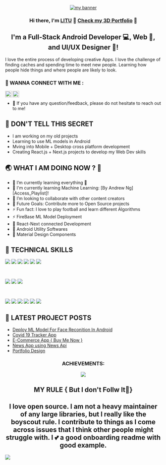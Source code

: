 <p align="center">
  <a href="" target="_blank" rel="noreferrer"><img src="https://user-images.githubusercontent.com/72146816/187273296-59bf975a-4b24-4cc4-8c7c-f597bc730f2f.png" alt="my banner"></a>

</p>

<h3 align="center">
Hi there, I'm <a href="https://prabhu-official.github.io/myportfoliowebsite/" target="_blank" rel="noreferrer">LITU</a> 👋
<a href="https://developer-prabhu.netlify.app/" target="_blank" rel="noreferrer">Check my 3D Portfolio</a> 👋
</h3>

<h2 align="center">
I'm a Full-Stack Android Developer 💻, Web 📸, and UI/UX Designer 🎨!
</h2> 

I love the entire process of developing creative Apps. I love the challenge of finding caches and spending time to meet new people. Learning how people hide things and where people are likely to look.

### 🤝 WANNA CONNECT WITH ME :

<a href="https://www.linkedin.com/in/prabhu-prasad-penthoi-73b870189"><img align="left" src="https://raw.githubusercontent.com/yushi1007/yushi1007/main/images/linkedin.svg" alt="Prabhu | LinkedIn" width="21px"/></a>
<a href="https://www.instagram.com/i_am_freak_treat"><img align="left" src="https://raw.githubusercontent.com/yushi1007/yushi1007/main/images/instagram.svg" alt="Prabhu | Instagram" width="21px"/></a>
</br>
- 💬 If you have any question/feedback, please do not hesitate to reach out to me!

## 🔭 DON'T TELL THIS SECRET

- I am working on my old projects
- Learning to use ML models in Android
- Mving into Mobile + Desktop cross platform development
- Creating React.js + Next.js projects to develop my Web Dev skills

## 🌏 WHAT I AM DOING NOW ? 🤔

- 🌱 I’m currently learning everything 🤣
- 🔭 I'm currently learning Machine Learning: [By Andrew Ng][Access_Playlist]!
- 👯 I’m looking to collaborate with other content creators
- 🥅 Future Goals: Contribute more to Open Source projects
- ⚡ Fun fact: I love to play football and learn different Algorithms
- ⚡ FireBase ML Model Deployment
- 🥅 React-Next connected Development
- 👯 Android Utility Softwares
- 🔭 Material Design Components

## 💼 TECHNICAL SKILLS

![](https://img.shields.io/badge/Code-React-informational?style=flat&logo=react&color=61DAFB)
![](https://img.shields.io/badge/Code-Redux-informational?style=flat&logo=Redux&color=764ABC)
![](https://img.shields.io/badge/Code-Ruby_on_Rails-informational?style=flat&logo=Ruby-On-Rails&color=CC0000)
![](https://img.shields.io/badge/Code-HTML5-informational?style=flat&logo=HTML5&color=E34F26)
![](https://img.shields.io/badge/Code-PostgreSQL-informational?style=flat&logo=PostgreSQL&color=336791)
![](https://img.shields.io/badge/Code-SQLite-informational?style=flat&logo=SQLite&color=003B57)

</br>

![](https://img.shields.io/badge/Style-Bootstrap-informational?style=flat&logo=Bootstrap&color=7952B3)
![](https://img.shields.io/badge/Style-CSS3-informational?style=flat&logo=CSS3&color=1572B6)
![](https://img.shields.io/badge/Style-styled--components-informational?style=flat&logo=styled-components&color=DB7093)


</br>

![](https://img.shields.io/badge/Tools-Figma-informational?style=flat&logo=Figma&color=F24E1E)
![](https://img.shields.io/badge/Tools-NPM-informational?style=flat&logo=NPM&color=CB3837)
![](https://img.shields.io/badge/Tools-Heroku-informational?style=flat&logo=Heroku&color=430098)
![](https://img.shields.io/badge/Tools-Netlify-informational?style=flat&logo=netlify&color=00C7B7)
![](https://img.shields.io/badge/Tools-Git-informational?style=flat&logo=Git&color=F05032)
![](https://img.shields.io/badge/Tools-GitHub-informational?style=flat&logo=GitHub&color=181717)

## 📝 LATEST PROJECT POSTS

- [Deploy ML Model For Face Reconition In Android](https://github.com/PRABHU-OFFICIAL/Face-Detector-App-using-FireBase-ML-Kit)
- [Covid 19 Tracker App](https://github.com/PRABHU-OFFICIAL/Covid_19_Tracker_App)
- [E-Commerce App { Buy Me Now }](https://github.com/PRABHU-OFFICIAL/BUYMENOW)
- [News App using News Api](https://github.com/PRABHU-OFFICIAL/NewsApp)
- [Portfolio Design](https://github.com/PRABHU-OFFICIAL/PRABHU-OFFICIAL)

<h3 align="center">ACHIEVEMENTS:</h3>

<p align="center"><image src = "https://camo.githubusercontent.com/943395c670908eb6067428c50910566c6090d18501e06b796fa459c95ca8cfc8/68747470733a2f2f6769746875622d70726f66696c652d74726f7068792e76657263656c2e6170702f3f757365726e616d653d73616d62697472616a267468656d653d64726163756c61"></p>

<h2 align = "center">MY RULE { But I don't Follw It🤪}</h2>

<h2 align = "center">I love open source. I am not a heavy maintainer of any large libraries, but I really like the boyscout rule. I contribute to things as I come across issues that I think other people might struggle with. I 💕 a good onboarding readme with good example.</h2>

![](https://komarev.com/ghpvc/?username=your-github-username&label=PROFILE+VIEWS)
